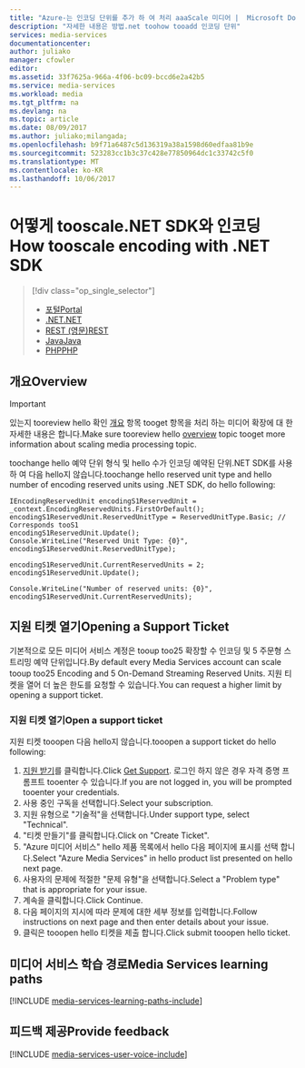 ```yaml
---
title: "Azure-는 인코딩 단위를 추가 하 여 처리 aaaScale 미디어 |  Microsoft Docs"
description: "자세한 내용은 방법.net toohow tooadd 인코딩 단위"
services: media-services
documentationcenter: 
author: juliako
manager: cfowler
editor: 
ms.assetid: 33f7625a-966a-4f06-bc09-bccd6e2a42b5
ms.service: media-services
ms.workload: media
ms.tgt_pltfrm: na
ms.devlang: na
ms.topic: article
ms.date: 08/09/2017
ms.author: juliako;milangada;
ms.openlocfilehash: b9f71a6487c5d136319a38a1598d60edfaa81b9e
ms.sourcegitcommit: 523283cc1b3c37c428e77850964dc1c33742c5f0
ms.translationtype: MT
ms.contentlocale: ko-KR
ms.lasthandoff: 10/06/2017
---
```

# <a name="how-tooscale-encoding-with-net-sdk"></a><span data-ttu-id="b05db-103">어떻게 tooscale.NET SDK와 인코딩</span><span class="sxs-lookup"><span data-stu-id="b05db-103">How tooscale encoding with .NET SDK</span></span>
> [!div class="op_single_selector"]
> * [<span data-ttu-id="b05db-104">포털</span><span class="sxs-lookup"><span data-stu-id="b05db-104">Portal</span></span>](media-services-portal-scale-media-processing.md)
> * [<span data-ttu-id="b05db-105">.NET</span><span class="sxs-lookup"><span data-stu-id="b05db-105">.NET</span></span>](media-services-dotnet-encoding-units.md)
> * [<span data-ttu-id="b05db-106">REST (영문)</span><span class="sxs-lookup"><span data-stu-id="b05db-106">REST</span></span>](https://docs.microsoft.com/rest/api/media/operations/encodingreservedunittype)
> * [<span data-ttu-id="b05db-107">Java</span><span class="sxs-lookup"><span data-stu-id="b05db-107">Java</span></span>](https://github.com/southworkscom/azure-sdk-for-media-services-java-samples)
> * [<span data-ttu-id="b05db-108">PHP</span><span class="sxs-lookup"><span data-stu-id="b05db-108">PHP</span></span>](https://github.com/Azure/azure-sdk-for-php/tree/master/examples/MediaServices)
> 
> 

## <a name="overview"></a><span data-ttu-id="b05db-109">개요</span><span class="sxs-lookup"><span data-stu-id="b05db-109">Overview</span></span>
> [!IMPORTANT]
> <span data-ttu-id="b05db-110">있는지 tooreview hello 확인 [개요](media-services-scale-media-processing-overview.md) 항목 tooget 항목을 처리 하는 미디어 확장에 대 한 자세한 내용은 합니다.</span><span class="sxs-lookup"><span data-stu-id="b05db-110">Make sure tooreview hello [overview](media-services-scale-media-processing-overview.md) topic tooget more information about scaling media processing topic.</span></span>
> 
> 

<span data-ttu-id="b05db-111">toochange hello 예약 단위 형식 및 hello 수가 인코딩 예약된 단위.NET SDK를 사용 하 여 다음 hello지 않습니다.</span><span class="sxs-lookup"><span data-stu-id="b05db-111">toochange hello reserved unit type and hello number of encoding reserved units using .NET SDK, do hello following:</span></span>

    IEncodingReservedUnit encodingS1ReservedUnit = _context.EncodingReservedUnits.FirstOrDefault();
    encodingS1ReservedUnit.ReservedUnitType = ReservedUnitType.Basic; // Corresponds tooS1
    encodingS1ReservedUnit.Update();
    Console.WriteLine("Reserved Unit Type: {0}", encodingS1ReservedUnit.ReservedUnitType);

    encodingS1ReservedUnit.CurrentReservedUnits = 2;
    encodingS1ReservedUnit.Update();

    Console.WriteLine("Number of reserved units: {0}", encodingS1ReservedUnit.CurrentReservedUnits);

## <a name="opening-a-support-ticket"></a><span data-ttu-id="b05db-112">지원 티켓 열기</span><span class="sxs-lookup"><span data-stu-id="b05db-112">Opening a Support Ticket</span></span>
<span data-ttu-id="b05db-113">기본적으로 모든 미디어 서비스 계정은 tooup too25 확장할 수 인코딩 및 5 주문형 스트리밍 예약 단위입니다.</span><span class="sxs-lookup"><span data-stu-id="b05db-113">By default every Media Services account can scale tooup too25 Encoding and 5 On-Demand Streaming Reserved Units.</span></span> <span data-ttu-id="b05db-114">지원 티켓을 열어 더 높은 한도를 요청할 수 있습니다.</span><span class="sxs-lookup"><span data-stu-id="b05db-114">You can request a higher limit by opening a support ticket.</span></span>

### <a name="open-a-support-ticket"></a><span data-ttu-id="b05db-115">지원 티켓 열기</span><span class="sxs-lookup"><span data-stu-id="b05db-115">Open a support ticket</span></span>
<span data-ttu-id="b05db-116">지원 티켓 tooopen 다음 hello지 않습니다.</span><span class="sxs-lookup"><span data-stu-id="b05db-116">tooopen a support ticket do hello following:</span></span>

1. <span data-ttu-id="b05db-117">[지원 받기](https://manage.windowsazure.com/?getsupport=true)를 클릭합니다.</span><span class="sxs-lookup"><span data-stu-id="b05db-117">Click [Get Support](https://manage.windowsazure.com/?getsupport=true).</span></span> <span data-ttu-id="b05db-118">로그인 하지 않은 경우 자격 증명 프롬프트 tooenter 수 있습니다.</span><span class="sxs-lookup"><span data-stu-id="b05db-118">If you are not logged in, you will be prompted tooenter your credentials.</span></span>
2. <span data-ttu-id="b05db-119">사용 중인 구독을 선택합니다.</span><span class="sxs-lookup"><span data-stu-id="b05db-119">Select your subscription.</span></span>
3. <span data-ttu-id="b05db-120">지원 유형으로 "기술적"을 선택합니다.</span><span class="sxs-lookup"><span data-stu-id="b05db-120">Under support type, select "Technical".</span></span>
4. <span data-ttu-id="b05db-121">"티켓 만들기"를 클릭합니다.</span><span class="sxs-lookup"><span data-stu-id="b05db-121">Click on "Create Ticket".</span></span>
5. <span data-ttu-id="b05db-122">"Azure 미디어 서비스" hello 제품 목록에서 hello 다음 페이지에 표시를 선택 합니다.</span><span class="sxs-lookup"><span data-stu-id="b05db-122">Select "Azure Media Services" in hello product list presented on hello next page.</span></span>
6. <span data-ttu-id="b05db-123">사용자의 문제에 적절한 "문제 유형"을 선택합니다.</span><span class="sxs-lookup"><span data-stu-id="b05db-123">Select a "Problem type" that is appropriate for your issue.</span></span>
7. <span data-ttu-id="b05db-124">계속을 클릭합니다.</span><span class="sxs-lookup"><span data-stu-id="b05db-124">Click Continue.</span></span>
8. <span data-ttu-id="b05db-125">다음 페이지의 지시에 따라 문제에 대한 세부 정보를 입력합니다.</span><span class="sxs-lookup"><span data-stu-id="b05db-125">Follow instructions on next page and then enter details about your issue.</span></span>
9. <span data-ttu-id="b05db-126">클릭은 tooopen hello 티켓을 제출 합니다.</span><span class="sxs-lookup"><span data-stu-id="b05db-126">Click submit tooopen hello ticket.</span></span>

## <a name="media-services-learning-paths"></a><span data-ttu-id="b05db-127">미디어 서비스 학습 경로</span><span class="sxs-lookup"><span data-stu-id="b05db-127">Media Services learning paths</span></span>
[!INCLUDE [media-services-learning-paths-include](../../includes/media-services-learning-paths-include.md)]

## <a name="provide-feedback"></a><span data-ttu-id="b05db-128">피드백 제공</span><span class="sxs-lookup"><span data-stu-id="b05db-128">Provide feedback</span></span>
[!INCLUDE [media-services-user-voice-include](../../includes/media-services-user-voice-include.md)]

